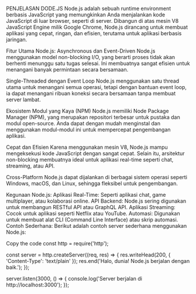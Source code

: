 PENJELASAN DODE.JS
Node.js adalah sebuah runtime environment berbasis JavaScript yang memungkinkan Anda menjalankan kode JavaScript di luar browser, seperti di server. Dibangun di atas mesin V8 JavaScript Engine milik Google Chrome, Node.js dirancang untuk membuat aplikasi yang cepat, ringan, dan efisien, terutama untuk aplikasi berbasis jaringan.

Fitur Utama Node.js:
Asynchronous dan Event-Driven
Node.js menggunakan model non-blocking I/O, yang berarti proses tidak akan berhenti menunggu satu tugas selesai. Ini membuatnya sangat efisien untuk menangani banyak permintaan secara bersamaan.

Single-Threaded dengan Event Loop
Node.js menggunakan satu thread utama untuk menangani semua operasi, tetapi dengan bantuan event loop, ia dapat menangani ribuan koneksi secara bersamaan tanpa membuat server lambat.

Ekosistem Modul yang Kaya (NPM)
Node.js memiliki Node Package Manager (NPM), yang merupakan repositori terbesar untuk pustaka dan modul open-source. Anda dapat dengan mudah menginstal dan menggunakan modul-modul ini untuk mempercepat pengembangan aplikasi.

Cepat dan Efisien
Karena menggunakan mesin V8, Node.js mampu mengeksekusi kode JavaScript dengan sangat cepat. Selain itu, arsitektur non-blocking membuatnya ideal untuk aplikasi real-time seperti chat, streaming, atau API.

Cross-Platform
Node.js dapat dijalankan di berbagai sistem operasi seperti Windows, macOS, dan Linux, sehingga fleksibel untuk pengembangan.

Kegunaan Node.js:
Aplikasi Real-Time: Seperti aplikasi chat, game multiplayer, atau kolaborasi online.
API Backend: Node.js sering digunakan untuk membangun RESTful API atau GraphQL API.
Aplikasi Streaming: Cocok untuk aplikasi seperti Netflix atau YouTube.
Automasi: Digunakan untuk membuat alat CLI (Command Line Interface) atau skrip automasi.
Contoh Sederhana:
Berikut adalah contoh server sederhana menggunakan Node.js:


Copy the code
const http = require('http');

const server = http.createServer((req, res) => {
  res.writeHead(200, { 'Content-Type': 'text/plain' });
  res.end('Halo, dunia! Node.js berjalan dengan baik.');
});

server.listen(3000, () => {
  console.log('Server berjalan di http://localhost:3000');
});


